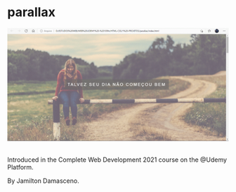 # parallax

<!--gif presentation of the page-->
![Apresentação da pagina](https://github.com/IsadoraVanderlan/parallax/blob/main/presentation.gif)
<br/><br/>

Introduced in the Complete Web Development 2021 course on the @Udemy Platform.

By Jamilton Damasceno.
